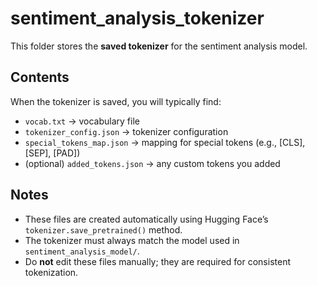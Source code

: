 # sentiment_analysis_tokenizer

This folder stores the **saved tokenizer** for the sentiment analysis model.

## Contents
When the tokenizer is saved, you will typically find:
- `vocab.txt` → vocabulary file
- `tokenizer_config.json` → tokenizer configuration
- `special_tokens_map.json` → mapping for special tokens (e.g., [CLS], [SEP], [PAD])
- (optional) `added_tokens.json` → any custom tokens you added

## Notes
- These files are created automatically using Hugging Face’s `tokenizer.save_pretrained()` method.
- The tokenizer must always match the model used in `sentiment_analysis_model/`.
- Do **not** edit these files manually; they are required for consistent tokenization.
